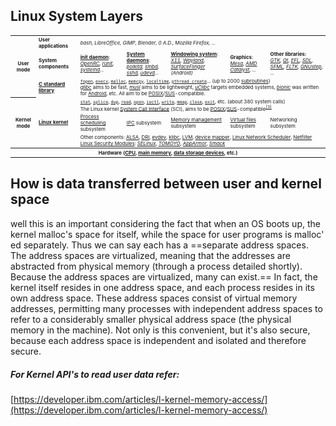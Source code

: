 ## Linux System Layers

<style> table { font-size: 0.75em; } th, td { font-size: 0.75em; } </style> <table class="wikitable linux-layers"> <tbody><tr> <th scope="rowgroup" rowspan="3">User mode</th> <td><b>User applications</b></td> <td colspan="5"><i>bash, LibreOffice, GIMP, Blender, 0 A.D., Mozilla Firefox, ...</i></td></tr> <tr> <td><b>System components</b> </td> <td class="linux-layers-width15 linux-layers-sys"><b><a href="/wiki/Init" title="Init">init daemon</a></b>:<br><i><a href="/wiki/OpenRC" title="OpenRC">OpenRC</a>, <a href="/wiki/Runit" title="Runit">runit</a>, <a href="/wiki/Systemd" title="Systemd">systemd</a>...</i> </td> <td class="linux-layers-width15 linux-layers-sys"><b><a href="/wiki/Daemon_(computing)" title="Daemon (computing)">System daemons</a></b>:<br><i><a href="/wiki/Polkit" title="Polkit">polkitd</a>, <a href="/wiki/Samba_(software)" title="Samba (software)">smbd</a>, <a href="/wiki/OpenSSH" title="OpenSSH">sshd</a>, <a href="/wiki/Udevd" class="mw-redirect" title="Udevd">udevd</a>...</i> </td> <td class="linux-layers-width15 linux-layers-sys"><b><a href="/wiki/Windowing_system" title="Windowing system">Windowing system</a></b>:<br><i><a href="/wiki/X_Window_System" title="X Window System">X11</a>, <a href="/wiki/Wayland_(protocol)" title="Wayland (protocol)">Wayland</a>, <a href="/wiki/SurfaceFlinger" class="mw-redirect" title="SurfaceFlinger">SurfaceFlinger</a> (Android)</i> </td> <td class="linux-layers-width15 linux-layers-sys"><b>Graphics</b>:<br><i><a href="/wiki/Mesa_(computer_graphics)" title="Mesa (computer graphics)">Mesa</a></i>, <i><a href="/wiki/AMD_Radeon_Software" class="mw-redirect" title="AMD Radeon Software">AMD Catalyst</a>, ...</i> </td> <td class="linux-layers-width30 linux-layers-other"><b>Other libraries:</b><br><i><a href="/wiki/GTK" title="GTK">GTK</a>, <a href="/wiki/Qt_(software)" title="Qt (software)">Qt</a>, <a href="/wiki/Enlightenment_Foundation_Libraries" title="Enlightenment Foundation Libraries">EFL</a>, <a href="/wiki/Simple_DirectMedia_Layer" title="Simple DirectMedia Layer">SDL</a>, <a href="/wiki/Simple_and_Fast_Multimedia_Library" title="Simple and Fast Multimedia Library">SFML</a>, <a href="/wiki/FLTK" title="FLTK">FLTK</a>, <a href="/wiki/GNUstep" title="GNUstep">GNUstep</a>, ...</i> </td></tr> <tr class="linux-layers-cstd"> <td><b><a href="/wiki/C_standard_library" title="C standard library">C standard library</a></b> </td> <td colspan="5"><code><a href="/wiki/Fopen" class="mw-redirect" title="Fopen">fopen</a></code>, <code><a href="/wiki/Exec_(system_call)" title="Exec (system call)">execv</a></code>, <code><a href="/wiki/Malloc" class="mw-redirect" title="Malloc">malloc</a></code>, <code><a href="/wiki/Memcpy" class="mw-redirect" title="Memcpy">memcpy</a></code>, <code><a href="/wiki/Localtime" class="mw-redirect" title="Localtime">localtime</a></code>, <code><a href="/wiki/Pthread_create" class="mw-redirect" title="Pthread create">pthread_create</a></code>... (up to 2000 <a href="/wiki/Subroutine" class="mw-redirect" title="Subroutine">subroutines</a>)<br><i><a href="/wiki/Glibc" title="Glibc">glibc</a></i> aims to be fast, <i><a href="/wiki/Musl" title="Musl">musl</a></i> aims to be lightweight, <i><a href="/wiki/UClibc" title="UClibc">uClibc</a></i> targets embedded systems, <i><a href="/wiki/Bionic_(software)" title="Bionic (software)">bionic</a></i> was written for <a href="/wiki/Android_(operating_system)" title="Android (operating system)">Android</a>, etc. All aim to be <a href="/wiki/POSIX" title="POSIX">POSIX</a>/<a href="/wiki/Single_UNIX_Specification" title="Single UNIX Specification">SUS</a>-compatible. </td></tr> <tr> <th scope="rowgroup" rowspan="3">Kernel mode </th> <td rowspan="3"><b><a href="/wiki/Linux_kernel" title="Linux kernel">Linux kernel</a></b> </td> <td colspan="5" class="linux-layers-kernel"><code><a href="/wiki/Stat_(system_call)" title="Stat (system call)">stat</a></code>, <code><a href="/wiki/Splice_(system_call)" title="Splice (system call)">splice</a></code>, <code><a href="/wiki/Dup_(system_call)" title="Dup (system call)">dup</a></code>, <code><a href="/wiki/Read_(system_call)" title="Read (system call)">read</a></code>, <code><a href="/wiki/Open_(system_call)" title="Open (system call)">open</a></code>, <code><a href="/wiki/Ioctl" title="Ioctl">ioctl</a></code>, <code><a href="/wiki/Write_(system_call)" title="Write (system call)">write</a></code>, <code><a href="/wiki/Mmap" title="Mmap">mmap</a></code>, <code><a href="/wiki/Close_(system_call)" title="Close (system call)">close</a></code>, <code><a href="/wiki/Exit_(system_call)" title="Exit (system call)">exit</a></code>, etc. (about 380 system calls)<br>The Linux kernel <a href="/wiki/System_call" title="System call">System Call Interface</a> (SCI), aims to be <a href="/wiki/POSIX" title="POSIX">POSIX</a>/<a href="/wiki/Single_UNIX_Specification" title="Single UNIX Specification">SUS</a>-compatible<sup id="cite_ref-4" class="reference"><a href="#cite_note-4"><span class="cite-bracket">[</span>3<span class="cite-bracket">]</span></a></sup> </td></tr> <tr class="linux-layers-kernel"> <td><a href="/wiki/Scheduling_(computing)" title="Scheduling (computing)">Process scheduling</a> subsystem </td> <td><a href="/wiki/Inter-process_communication" title="Inter-process communication">IPC</a> subsystem </td> <td><a href="/wiki/Memory_management" title="Memory management">Memory management</a> subsystem </td> <td><a href="/wiki/Virtual_file_system" title="Virtual file system">Virtual files</a> subsystem </td> <td>Networking subsystem </td></tr> <tr class="linux-layers-kernel"> <td colspan="5">Other components: <a href="/wiki/Advanced_Linux_Sound_Architecture" title="Advanced Linux Sound Architecture">ALSA</a>, <a href="/wiki/Direct_Rendering_Infrastructure" title="Direct Rendering Infrastructure">DRI</a>, <a href="/wiki/Evdev" title="Evdev">evdev</a>, <a href="/wiki/Klibc" title="Klibc">klibc</a>, <a href="/wiki/Logical_Volume_Manager_(Linux)" title="Logical Volume Manager (Linux)">LVM</a>, <a href="/wiki/Device_mapper" title="Device mapper">device mapper</a>, <a href="/wiki/Linux_Network_Scheduler" class="mw-redirect" title="Linux Network Scheduler">Linux Network Scheduler</a>, <a href="/wiki/Netfilter" title="Netfilter">Netfilter</a><br><a href="/wiki/Linux_Security_Modules" title="Linux Security Modules">Linux Security Modules</a>: <i><a href="/wiki/Security-Enhanced_Linux" title="Security-Enhanced Linux">SELinux</a></i>, <i><a href="/wiki/TOMOYO_Linux" class="mw-redirect" title="TOMOYO Linux">TOMOYO</a></i>, <i><a href="/wiki/AppArmor" title="AppArmor">AppArmor</a></i>, <i><a href="/wiki/Smack_(Linux_security_module)" class="mw-redirect" title="Smack (Linux security module)">Smack</a></i> </td></tr> <tr class="linux-layers-hw"> <th colspan="7" scope="row">Hardware (<a href="/wiki/Central_processing_unit" title="Central processing unit">CPU</a>, <a href="/wiki/Random-access_memory" title="Random-access memory">main memory</a>, <a href="/wiki/Computer_data_storage" title="Computer data storage">data storage devices</a>, etc.) </th></tr></tbody></table>




## How is data transferred between user and kernel space
well this is an important considering the fact that when an OS boots up, the kernel malloc's space for itself, while the space for user programs is malloc' ed separately.
Thus we can say each has a ==separate address spaces. The address spaces are virtualized, meaning that the addresses are abstracted from physical memory (through a process detailed shortly). Because the address spaces are virtualized, many can exist.== In fact, the kernel itself resides in one address space, and each process resides in its own address space. These address spaces consist of virtual memory addresses, permitting many processes with independent address spaces to refer to a considerably smaller physical address space (the physical memory in the machine). Not only is this convenient, but it's also secure, because each address space is independent and isolated and therefore secure.

##### For Kernel API's to read user data refer:
[https://developer.ibm.com/articles/l-kernel-memory-access/](https://developer.ibm.com/articles/l-kernel-memory-access/)